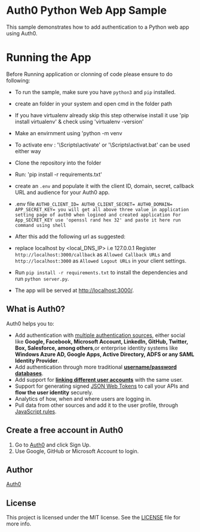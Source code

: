 # Auth0 Python Web App Sample
This sample demonstrates how to add authentication to a Python web app using Auth0.

# Running the App
Before Running application or clonning of code please ensure to do following:
- To run the sample, make sure you have `python3` and `pip` installed.
- create an folder in your system and open cmd in the folder path
- If you have virtualenv already skip this step otherwise install it use 'pip install virtualenv' & check using 'virtualenv -version'
- Make an envirnment using 'python -m venv <nameforyourenv>
- To activate env : '<nameforyourenv>\Scripts\activate' or '<nameforyourenv>\Scripts\activat.bat' can be used either way
- Clone the repository into the folder
- Run: 'pip install -r requirements.txt'
- create an `.env` and populate it with the client ID, domain, secret, callback URL and audience for your
Auth0 app.

- .env file
  `
     AUTH0_CLIENT_ID=
     AUTH0_CLIENT_SECRET=
     AUTH0_DOMAIN=
     APP_SECRET_KEY=
you will get all above three value in application setting page of auth0 when logined and created application
For App_SECRET_KEY use 'openssl rand hex 32' and paste it here run command using shell
`
- After this add the following url as suggested:
- replace localhost by <local_DNS_IP> i.e 127.0.0.1 
Register `http://localhost:3000/callback` as `Allowed Callback URLs` and `http://localhost:3000`
as `Allowed Logout URLs` in your client settings.

- Run `pip install -r requirements.txt` to install the dependencies and run `python server.py`.
- The app will be served at [http://localhost:3000/](http://localhost:3000/).

## What is Auth0?
Auth0 helps you to:
* Add authentication with [multiple authentication sources](https://auth0.com/docs/identityproviders),
either social like **Google, Facebook, Microsoft Account, LinkedIn, GitHub, Twitter, Box, Salesforce, among others**,or
enterprise identity systems like **Windows Azure AD, Google Apps, Active Directory, ADFS or any SAML Identity Provider**.
* Add authentication through more traditional **[username/password databases](https://docs.auth0.com/mysql-connection-tutorial)**.
* Add support for **[linking different user accounts](https://auth0.com/docs/link-accounts)** with the same user.
* Support for generating signed [JSON Web Tokens](https://auth0.com/docs/jwt) to call your APIs and
**flow the user identity** securely.
* Analytics of how, when and where users are logging in.
* Pull data from other sources and add it to the user profile, through [JavaScript rules](https://auth0.com/docs/rules).

## Create a free account in Auth0

1. Go to [Auth0](https://auth0.com) and click Sign Up.
2. Use Google, GitHub or Microsoft Account to login.

## Author

[Auth0](https://auth0.com)

## License

This project is licensed under the MIT license. See the [LICENSE](../LICENSE) file for more info.
